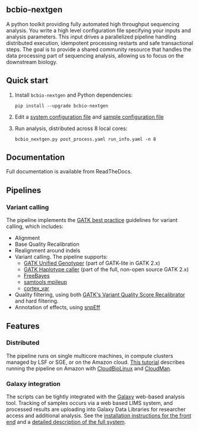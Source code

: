 ## bcbio-nextgen

A python toolkit providing fully automated high throughput sequencing analysis.
You write a high level configuration file specifying your inputs and analysis
parameters. This input drives a parallelized pipeline handling distributed
execution, idempotent processing restarts and safe transactional steps. The goal
is to provide a shared community resource that handles the data processing part
of sequencing analysis, allowing us to focus on the downstream biology.

## Quick start

1. Install `bcbio-nextgen` and Python dependencies:

       pip install --upgrade bcbio-nextgen
    
2. Edit a [system configuration file][q2] and [sample configuration file][q1]

3. Run analysis, distributed across 8 local cores:

       bcbio_nextgen.py post_process.yaml run_info.yaml -n 8

[q1]: https://github.com/chapmanb/bcbb/blob/master/nextgen/config/run_info.yaml
[q2]: https://github.com/chapmanb/bcbb/blob/master/nextgen/config/post_process.yaml

## Documentation

Full documentation is available from ReadTheDocs.

## Pipelines

### Variant calling

The pipeline implements the [GATK best practice][v1] guidelines for variant
calling, which includes:

- Alignment
- Base Quality Recalibration
- Realignment around indels
- Variant calling. The pipeline supports:
    - [GATK Unified Genotyper][v2] (part of GATK-lite in GATK 2.x)
    - [GATK Haplotype caller][v3] (part of the full, non-open source GATK 2.x)
    - [FreeBayes][v4]
    - [samtools mpileup][v5]
    - [cortex_var][v6]
- Quality filtering, using both [GATK's Variant Quality Score Recalibrator][v7]
  and hard filtering.
- Annotation of effects, using [snpEff][v8]

[v1]: http://gatkforums.broadinstitute.org/discussion/1186/best-practice-variant-detection-with-the-gatk-v4-for-release-2-0
[v2]: http://www.broadinstitute.org/gatk/gatkdocs/org_broadinstitute_sting_gatk_walkers_genotyper_UnifiedGenotyper.html
[v3]: http://www.broadinstitute.org/gatk/gatkdocs/org_broadinstitute_sting_gatk_walkers_haplotypecaller_HaplotypeCaller.html
[v4]: https://github.com/ekg/freebayes
[v5]: http://samtools.sourceforge.net/mpileup.shtml
[v6]: http://cortexassembler.sourceforge.net/index_cortex_var.html
[v7]: http://www.broadinstitute.org/gatk/gatkdocs/org_broadinstitute_sting_gatk_walkers_variantrecalibration_VariantRecalibrator.html
[v8]: http://snpeff.sourceforge.net/

## Features

### Distributed

The pipeline runs on single multicore machines, in compute clusters
managed by LSF or SGE, or on the Amazon cloud. [This tutorial][o5]
describes running the pipeline on Amazon with [CloudBioLinux][o6] and
[CloudMan][o7].

### Galaxy integration

The scripts can be tightly integrated with the [Galaxy][o1]
web-based analysis tool. Tracking of samples occurs via a web based LIMS
system, and processed results are uploading into Galaxy Data Libraries for
researcher access and additional analysis. See the
[installation instructions for the front end][o2] and a
[detailed description of the full system][o3].

[o1]: http://galaxy.psu.edu/
[o2]: https://bitbucket.org/galaxy/galaxy-central/wiki/LIMS/nglims
[o3]: http://bcbio.wordpress.com/2011/01/11/next-generation-sequencing-information-management-and-analysis-system-for-galaxy/
[o5]: http://bcbio.wordpress.com/2011/08/19/distributed-exome-analysis-pipeline-with-cloudbiolinux-and-cloudman/
[o6]: http://cloudbiolinux.org
[o7]: http://wiki.g2.bx.psu.edu/Admin/Cloud
